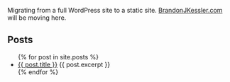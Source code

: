 Migrating from a full WordPress site to a static site. [BrandonJKessler.com](https://www.brandonjkessler.com/) will be moving here.


## Posts

<ul>
  {% for post in site.posts %}
    <li>
      <a href="{{ post.url }}">{{ post.title }}</a>
      {{ post.excerpt }}
    </li>
  {% endfor %}
</ul>
